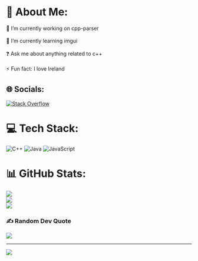 # 💫 About Me:
🔭 I’m currently working on cpp-parser<br><br>🌱 I’m currently learning imgui<br><br>❓ Ask me about anything related to c++<br><br>⚡ Fun fact: I love Ireland


## 🌐 Socials:
[![Stack Overflow](https://img.shields.io/badge/-Stackoverflow-FE7A16?logo=stack-overflow&logoColor=white)](https://stackoverflow.com/users/28303926) 

# 💻 Tech Stack:
![C++](https://img.shields.io/badge/c++-%2300599C.svg?style=for-the-badge&logo=c%2B%2B&logoColor=white) ![Java](https://img.shields.io/badge/java-%23ED8B00.svg?style=for-the-badge&logo=openjdk&logoColor=white) ![JavaScript](https://img.shields.io/badge/javascript-%23323330.svg?style=for-the-badge&logo=javascript&logoColor=%23F7DF1E)
# 📊 GitHub Stats:
![](https://github-readme-stats.vercel.app/api?username=zxcabso&theme=dark&hide_border=false&include_all_commits=true&count_private=true)<br/>
![](https://github-readme-streak-stats.herokuapp.com/?user=zxcabso&theme=dark&hide_border=false)<br/>
![](https://github-readme-stats.vercel.app/api/top-langs/?username=zxcabso&theme=dark&hide_border=false&include_all_commits=true&count_private=true&layout=compact)

### ✍️ Random Dev Quote
![](https://quotes-github-readme.vercel.app/api?type=horizontal&theme=tokyonight)

---
[![](https://visitcount.itsvg.in/api?id=zxcabso&icon=9&color=4)](https://visitcount.itsvg.in)

<!-- Proudly created with GPRM ( https://gprm.itsvg.in ) -->
